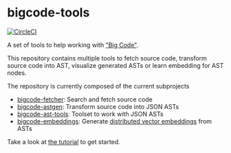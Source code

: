 # bigcode-tools

[![CircleCI](https://circleci.com/gh/tuvistavie/bigcode-tools.svg?style=svg&circle-token=2508e8ffaf677893dda1ba0bc670bbd06ce137c5)](https://circleci.com/gh/tuvistavie/bigcode-tools)

A set of tools to help working with ["Big Code"][1].

This repository contains multiple tools to fetch source code,
transform source code into AST, visualize generated ASTs or
learn embedding for AST nodes.

The repository is currently composed of the current subprojects

* [bigcode-fetcher](./bigcode-fetcher): Search and fetch source code
* [bigcode-astgen](./bigcode-astgen): Transform source code into JSON ASTs
* [bigcode-ast-tools](./bigcode-ast-tools): Toolset to work with JSON ASTs
* [bigcode-embeddings](./bigcode-embeddings): Generate [distributed vector embeddings][2] from ASTs

Take a look at [the tutorial][3] to get started.

[1]: http://learnbigcode.github.io/
[2]: https://en.wikipedia.org/wiki/Word_embedding
[3]: ./doc/tutorial.md
